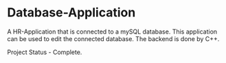 # Database-Application
A HR-Application that is connected to a mySQL database. This application can be used to edit the connected database. The backend is done by C++.

Project Status - Complete.
